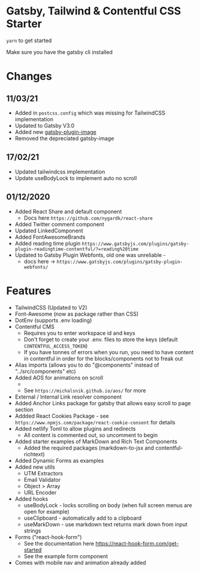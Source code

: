 # Gatsby, Tailwind & Contentful CSS Starter

`yarn` to get started 

Make sure you have the gatsby cli installed 



# Changes

## 11/03/21
* Added in `postcss.config` which was missing for TailwindCSS implementation
* Updated to Gatsby V3.0
* Added new [gatsby-plugin-image](https://www.gatsbyjs.com/plugins/gatsby-plugin-image)
* Removed the depreciated gatsby-image

## 17/02/21
* Updated tailwindcss implementation 
* Update useBodyLock to implement auto no scroll

## 01/12/2020
* Added React Share and default component
    * Docs here  `https://github.com/nygardk/react-share`
* Added Twitter comment component
* Updated LinkedComponent
* Added FontAwesomeBrands 
* Added reading time plugin `https://www.gatsbyjs.com/plugins/gatsby-plugin-readingtime-contentful/?=reading%20time`
* Updated to Gatsby Plugin Webfonts, old one was unreliable - 
    * docs here -> `https://www.gatsbyjs.com/plugins/gatsby-plugin-webfonts/`


# Features

* TailwindCSS (Updated to V2)
* Font-Awesome (now as package rather than CSS)
* DotEnv (supports .env loading)
* Contentful CMS 
    * Requires you to enter workspace id and keys
    * Don't forget to create your .env. files to store the keys (default `CONTENTFUL_ACCESS_TOKEN`)
    * If you have tonnes of errors when you run, you need to have content in contentful in order for the blocks/components not to freak out
* Alias imports (allows you to do "@components" instead of "../src/components" etc)
* Added AOS for animations on scroll 
    * <div data-aos="fade-up"  data-aos-duration="1000" >
    * See `https://michalsnik.github.io/aos/` for more
* External / Internal Link resolver component
* Added Anchor Links package for gatsby that allows easy scroll to page section
* Addded React Cookies Package - see `https://www.npmjs.com/package/react-cookie-consent` for details
* Added netlify Toml to allow plugins and redirects 
    * All content is commented out, so uncomment to begin
* Added starter examples of MarkDown and Rich Text Components
    * Added the required packages (markdown-to-jsx and contentful-richtext)
* Added Dynamic Forms as examples 
* Added new utils 
    * UTM Extractors
    * Email Validator
    * Object > Array
    * URL Encoder
* Added hooks 
    * useBodyLock - locks scrolling on body (when full screen menus are open for example)
    * useClipboard - automatically add to a clipboard
    * useMarkDown - use markdown text returns mark down from input strings
* Forms ("react-hook-form")
    * See the documentation here https://react-hook-form.com/get-started    
    * See the example form component
* Comes with mobile nav and animation already added
